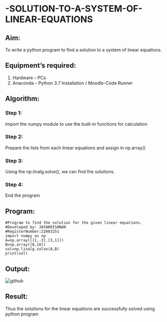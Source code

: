 # -SOLUTION-TO-A-SYSTEM-OF-LINEAR-EQUATIONS
## Aim:
To write a python program to find a solution to a system of linear equations.
## Equipment’s required:
1. 	Hardware – PCs
2. 	Anaconda – Python 3.7 Installation / Moodle-Code Runner
## Algorithm:
### Step 1: 
Import the numpy module to use the built-in functions for calculation
### Step 2: 
Prepare the lists from each linear equations and assign in np.array()
### Step 3: 
Using the np.linalg.solve(), we can find the solutions.
### Step 4: 
End the program
## Program:
    #Program to find the solution for the given linear equations.
    #Developed by: JAYAKRISHNAN
    #RegisterNumber:22003251
    import numpy as np
    A=np.array([[1,-3],[3,1]])
    B=np.array([0,10])
    sol=np.linalg.solve(A,B)
    print(sol)
## Output:
![github](https://user-images.githubusercontent.com/120232371/208685950-e7f67fc4-adbb-4c6b-8bb0-f152f51f77b5.png)

## Result: 
Thus the solutions for the linear equations are successfully solved using python program


